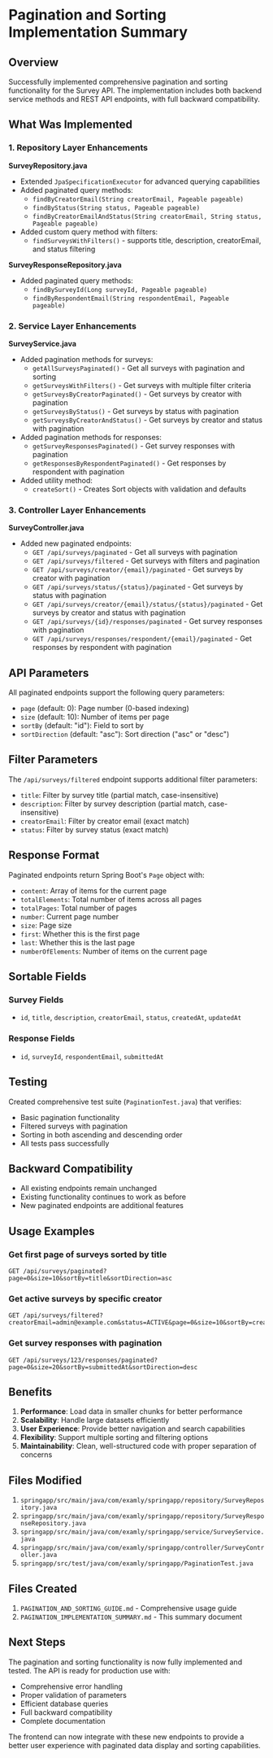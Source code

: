 # Pagination and Sorting Implementation Summary

## Overview

Successfully implemented comprehensive pagination and sorting functionality for the Survey API. The implementation includes both backend service methods and REST API endpoints, with full backward compatibility.

## What Was Implemented

### 1. Repository Layer Enhancements

**SurveyRepository.java**
- Extended `JpaSpecificationExecutor` for advanced querying capabilities
- Added paginated query methods:
  - `findByCreatorEmail(String creatorEmail, Pageable pageable)`
  - `findByStatus(String status, Pageable pageable)`
  - `findByCreatorEmailAndStatus(String creatorEmail, String status, Pageable pageable)`
- Added custom query method with filters:
  - `findSurveysWithFilters()` - supports title, description, creatorEmail, and status filtering

**SurveyResponseRepository.java**
- Added paginated query methods:
  - `findBySurveyId(Long surveyId, Pageable pageable)`
  - `findByRespondentEmail(String respondentEmail, Pageable pageable)`

### 2. Service Layer Enhancements

**SurveyService.java**
- Added pagination methods for surveys:
  - `getAllSurveysPaginated()` - Get all surveys with pagination and sorting
  - `getSurveysWithFilters()` - Get surveys with multiple filter criteria
  - `getSurveysByCreatorPaginated()` - Get surveys by creator with pagination
  - `getSurveysByStatus()` - Get surveys by status with pagination
  - `getSurveysByCreatorAndStatus()` - Get surveys by creator and status with pagination
- Added pagination methods for responses:
  - `getSurveyResponsesPaginated()` - Get survey responses with pagination
  - `getResponsesByRespondentPaginated()` - Get responses by respondent with pagination
- Added utility method:
  - `createSort()` - Creates Sort objects with validation and defaults

### 3. Controller Layer Enhancements

**SurveyController.java**
- Added new paginated endpoints:
  - `GET /api/surveys/paginated` - Get all surveys with pagination
  - `GET /api/surveys/filtered` - Get surveys with filters and pagination
  - `GET /api/surveys/creator/{email}/paginated` - Get surveys by creator with pagination
  - `GET /api/surveys/status/{status}/paginated` - Get surveys by status with pagination
  - `GET /api/surveys/creator/{email}/status/{status}/paginated` - Get surveys by creator and status with pagination
  - `GET /api/surveys/{id}/responses/paginated` - Get survey responses with pagination
  - `GET /api/surveys/responses/respondent/{email}/paginated` - Get responses by respondent with pagination

## API Parameters

All paginated endpoints support the following query parameters:

- `page` (default: 0): Page number (0-based indexing)
- `size` (default: 10): Number of items per page
- `sortBy` (default: "id"): Field to sort by
- `sortDirection` (default: "asc"): Sort direction ("asc" or "desc")

## Filter Parameters

The `/api/surveys/filtered` endpoint supports additional filter parameters:

- `title`: Filter by survey title (partial match, case-insensitive)
- `description`: Filter by survey description (partial match, case-insensitive)
- `creatorEmail`: Filter by creator email (exact match)
- `status`: Filter by survey status (exact match)

## Response Format

Paginated endpoints return Spring Boot's `Page` object with:
- `content`: Array of items for the current page
- `totalElements`: Total number of items across all pages
- `totalPages`: Total number of pages
- `number`: Current page number
- `size`: Page size
- `first`: Whether this is the first page
- `last`: Whether this is the last page
- `numberOfElements`: Number of items on the current page

## Sortable Fields

### Survey Fields
- `id`, `title`, `description`, `creatorEmail`, `status`, `createdAt`, `updatedAt`

### Response Fields
- `id`, `surveyId`, `respondentEmail`, `submittedAt`

## Testing

Created comprehensive test suite (`PaginationTest.java`) that verifies:
- Basic pagination functionality
- Filtered surveys with pagination
- Sorting in both ascending and descending order
- All tests pass successfully

## Backward Compatibility

- All existing endpoints remain unchanged
- Existing functionality continues to work as before
- New paginated endpoints are additional features

## Usage Examples

### Get first page of surveys sorted by title
```
GET /api/surveys/paginated?page=0&size=10&sortBy=title&sortDirection=asc
```

### Get active surveys by specific creator
```
GET /api/surveys/filtered?creatorEmail=admin@example.com&status=ACTIVE&page=0&size=10&sortBy=createdAt&sortDirection=desc
```

### Get survey responses with pagination
```
GET /api/surveys/123/responses/paginated?page=0&size=20&sortBy=submittedAt&sortDirection=desc
```

## Benefits

1. **Performance**: Load data in smaller chunks for better performance
2. **Scalability**: Handle large datasets efficiently
3. **User Experience**: Provide better navigation and search capabilities
4. **Flexibility**: Support multiple sorting and filtering options
5. **Maintainability**: Clean, well-structured code with proper separation of concerns

## Files Modified

1. `springapp/src/main/java/com/examly/springapp/repository/SurveyRepository.java`
2. `springapp/src/main/java/com/examly/springapp/repository/SurveyResponseRepository.java`
3. `springapp/src/main/java/com/examly/springapp/service/SurveyService.java`
4. `springapp/src/main/java/com/examly/springapp/controller/SurveyController.java`
5. `springapp/src/test/java/com/examly/springapp/PaginationTest.java`

## Files Created

1. `PAGINATION_AND_SORTING_GUIDE.md` - Comprehensive usage guide
2. `PAGINATION_IMPLEMENTATION_SUMMARY.md` - This summary document

## Next Steps

The pagination and sorting functionality is now fully implemented and tested. The API is ready for production use with:

- Comprehensive error handling
- Proper validation of parameters
- Efficient database queries
- Full backward compatibility
- Complete documentation

The frontend can now integrate with these new endpoints to provide a better user experience with paginated data display and sorting capabilities.
